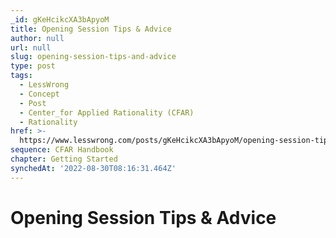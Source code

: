 ```yaml
---
_id: gKeHcikcXA3bApyoM
title: Opening Session Tips & Advice
author: null
url: null
slug: opening-session-tips-and-advice
type: post
tags:
  - LessWrong
  - Concept
  - Post
  - Center_for Applied Rationality (CFAR)
  - Rationality
href: >-
  https://www.lesswrong.com/posts/gKeHcikcXA3bApyoM/opening-session-tips-and-advice
sequence: CFAR Handbook
chapter: Getting Started
synchedAt: '2022-08-30T08:16:31.464Z'
---
```


# Opening Session Tips & Advice
